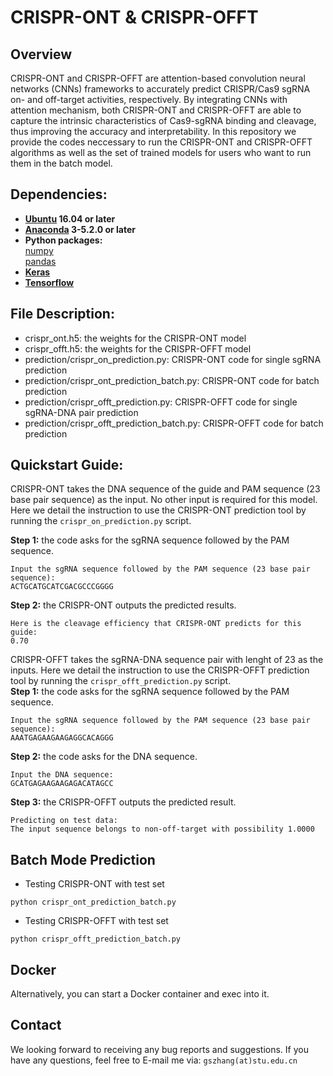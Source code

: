 # CRISPR-ONT & CRISPR-OFFT

## Overview
CRISPR-ONT and CRISPR-OFFT are attention-based convolution neural networks (CNNs) frameworks to accurately predict CRISPR/Cas9 sgRNA on- and off-target activities, respectively. By integrating CNNs with attention mechanism, both CRISPR-ONT and CRISPR-OFFT are able to capture the intrinsic characteristics of Cas9-sgRNA binding and cleavage, thus improving the accuracy and interpretability. In this repository we provide the codes neccessary to run the CRISPR-ONT and CRISPR-OFFT algorithms as well as the set of trained models for users who want to run them in the batch model.

## Dependencies:  
* **[Ubuntu](https://www.ubuntu.com/download/desktop) 16.04 or later**
* **[Anaconda](https://www.anaconda.com/distribution/#download-section) 3-5.2.0 or later**
* **Python packages:**   
  [numpy](https://numpy.org/)   
  [pandas](https://pandas.pydata.org/)      
 * **[Keras](https://keras.io/)**    
 * **[Tensorflow](https://tensorflow.google.cn/)**   

## File Description:  
* crispr_ont.h5: the weights for the CRISPR-ONT model  
* crispr_offt.h5: the weights for the CRISPR-OFFT model  
* prediction/crispr_on_prediction.py: CRISPR-ONT code for single sgRNA prediction  
* prediction/crispr_ont_prediction_batch.py: CRISPR-ONT code for batch prediction  
* prediction/crispr_offt_prediction.py: CRISPR-OFFT code for single sgRNA-DNA pair prediction  
* prediction/crispr_offt_prediction_batch.py: CRISPR-OFFT code for batch prediction   

## Quickstart Guide: 
CRISPR-ONT takes the DNA sequence of the guide and PAM sequence (23 base pair sequence) as the input. No other input is required for this model. Here we detail the instruction to use the CRISPR-ONT prediction tool by running the `crispr_on_prediction.py` script.

**Step 1:** the code asks for the sgRNA sequence followed by the PAM sequence.
```
Input the sgRNA sequence followed by the PAM sequence (23 base pair sequence):  
ACTGCATGCATCGACGCCCGGGG
```
**Step 2:** the CRISPR-ONT outputs the predicted results.
```
Here is the cleavage efficiency that CRISPR-ONT predicts for this guide:    
0.70
```
CRISPR-OFFT takes the sgRNA-DNA sequence pair with lenght of 23 as the inputs. Here we detail the instruction to use the CRISPR-OFFT prediction tool by running the `crispr_offt_prediction.py` script.  
**Step 1:** the code asks for the sgRNA sequence followed by the PAM sequence.
```
Input the sgRNA sequence followed by the PAM sequence (23 base pair sequence):  
AAATGAGAAGAAGAGGCACAGGG
```
**Step 2:** the code asks for the DNA sequence.
```
Input the DNA sequence:  
GCATGAGAAGAAGAGACATAGCC
```
**Step 3:** the CRISPR-OFFT outputs the predicted result.
```
Predicting on test data:  
The input sequence belongs to non-off-target with possibility 1.0000
```
## Batch Mode Prediction
* Testing CRISPR-ONT with test set  
```
python crispr_ont_prediction_batch.py   
```
* Testing CRISPR-OFFT with test set
```
python crispr_offt_prediction_batch.py  
```
## Docker  
Alternatively, you can start a Docker container and exec into it.  

## Contact
We looking forward to receiving any bug reports and suggestions. If you have any questions, feel free to E-mail me via: `gszhang(at)stu.edu.cn`
